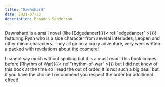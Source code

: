 ```yaml
---
title: "Dawnshard"
date: 2021-07-23
description: Brandon Sanderson
---
```


Dawnshard is a small novel (like [Edgedancer]({{< ref "edgedancer" >}})) featuring Rysn who is a side character from several interludes, Leopen and other minor characters. They all go on a crazy adventure, very weel written a packed with revelations about the cosmere!

I cannot say much without spoiling but it is a must read! This book comes before [Rhythm of War]({{< ref "rhythm-of-war" >}}) but I did not know of this book at the time so I read the out of order. It is not such a big deal, but if you have the choice I recommend you respect the order for additional effect!
